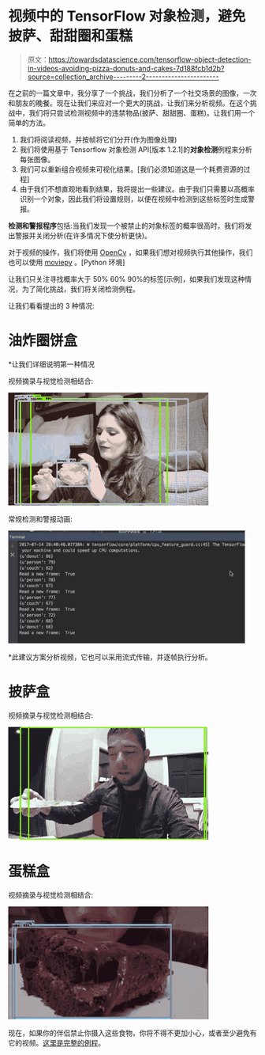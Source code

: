 # 视频中的 TensorFlow 对象检测，避免披萨、甜甜圈和蛋糕

> 原文：<https://towardsdatascience.com/tensorflow-object-detection-in-videos-avoiding-pizza-donuts-and-cakes-7d188fcb1d2b?source=collection_archive---------2----------------------->

在之前的一篇文章中，我分享了一个挑战，我们分析了一个社交场景的图像，一次和朋友的晚餐。现在让我们来应对一个更大的挑战，让我们来分析视频。在这个挑战中，我们将只尝试检测视频中的违禁物品(披萨、甜甜圈、蛋糕)。让我们用一个简单的方法。

1.  我们将阅读视频，并按帧将它们分开(作为图像处理)
2.  我们将使用基于 Tensorflow 对象检测 API[版本 1.2.1]的**对象检测**例程来分析每张图像。
3.  我们可以重新组合视频来可视化结果。[我们必须知道这是一个耗费资源的过程]
4.  由于我们不想直观地看到结果，我将提出一些建议。由于我们只需要以高概率识别一个对象，因此我们将设置规则，以便在视频中检测到这些标签时生成警报。

**检测和警报程序**包括:当我们发现一个被禁止的对象标签的概率很高时，我们将发出警报并关闭分析(在许多情况下使分析更快)。

对于视频的操作，我们将使用 [OpenCv](https://opencv-python-tutroals.readthedocs.io/) ，如果我们想对视频执行其他操作，我们也可以使用 [moviepy](http://zulko.github.io/moviepy/) 。[Python 环境]

让我们只关注寻找概率大于 50% 60% 90%的标签[示例]，如果我们发现这种情况，为了简化挑战，我们将关闭检测例程。

让我们看看提出的 3 种情况:

# 油炸圈饼盒

*让我们详细说明第一种情况

视频摘录与视觉检测相结合:

![](img/2c7d8f9dc0c241b4ad287a85a90376d1.png)

常规检测和警报动画:

![](img/bc2779b331e0fcbc71baaa5c993fb3c6.png)

*此建议方案分析视频，它也可以采用流式传输，并逐帧执行分析。

# 披萨盒

视频摘录与视觉检测相结合:

![](img/efa0fcfb14309ca42f789380e6bd5b70.png)

# 蛋糕盒

视频摘录与视觉检测相结合:

![](img/8d49724dd355df88b095ac003d77b248.png)

现在，如果你的伴侣禁止你摄入这些食物，你将不得不更加小心，或者至少避免有它的视频。[这里是完整的例程](https://gist.github.com/nbortolotti/99e1ad329383de04be4834a8c3e28c0d)。